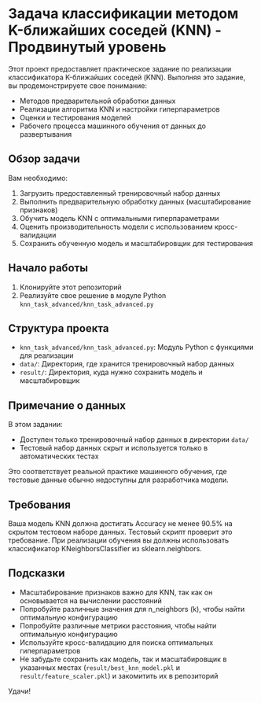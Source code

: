 # Задача классификации методом K-ближайших соседей (KNN) - Продвинутый уровень

Этот проект предоставляет практическое задание по реализации классификатора K-ближайших соседей (KNN). Выполняя это задание, вы продемонстрируете свое понимание:

- Методов предварительной обработки данных
- Реализации алгоритма KNN и настройки гиперпараметров
- Оценки и тестирования моделей
- Рабочего процесса машинного обучения от данных до развертывания

## Обзор задачи

Вам необходимо:

1. Загрузить предоставленный тренировочный набор данных
2. Выполнить предварительную обработку данных (масштабирование признаков)
3. Обучить модель KNN с оптимальными гиперпараметрами
4. Оценить производительность модели с использованием кросс-валидации
5. Сохранить обученную модель и масштабировщик для тестирования

## Начало работы

1. Клонируйте этот репозиторий
2. Реализуйте свое решение в модуле Python `knn_task_advanced/knn_task_advanced.py`

## Структура проекта

- `knn_task_advanced/knn_task_advanced.py`: Модуль Python с функциями для реализации
- `data/`: Директория, где хранится тренировочный набор данных
- `result/`: Директория, куда нужно сохранить модель и масштабировщик

## Примечание о данных

В этом задании:
- Доступен только тренировочный набор данных в директории `data/`
- Тестовый набор данных скрыт и используется только в автоматических тестах

Это соответствует реальной практике машинного обучения, где тестовые данные обычно недоступны для разработчика модели.

## Требования

Ваша модель KNN должна достигать Accuracy не менее 90.5% на скрытом тестовом наборе данных. Тестовый скрипт проверит это требование. При реализации обучения вы должны использовать классификатор KNeighborsClassifier из sklearn.neighbors.

## Подсказки

- Масштабирование признаков важно для KNN, так как он основывается на вычислении расстояний
- Попробуйте различные значения для n_neighbors (k), чтобы найти оптимальную конфигурацию
- Попробуйте различные метрики расстояния, чтобы найти оптимальную конфигурацию
- Используйте кросс-валидацию для поиска оптимальных гиперпараметров
- Не забудьте сохранить как модель, так и масштабировщик в указанных местах (`result/best_knn_model.pkl` и `result/feature_scaler.pkl`) и закомитить их в репозиторий

Удачи!
